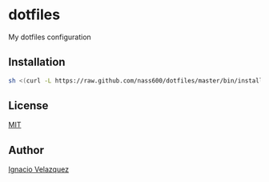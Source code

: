 # dotfiles

My dotfiles configuration


## Installation

```bash
sh <(curl -L https://raw.github.com/nass600/dotfiles/master/bin/install)
```

## License

[MIT](LICENSE)

## Author

[Ignacio Velazquez](http://ignaciovelazquez.es)
